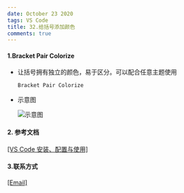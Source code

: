 ```yaml
---
date: October 23 2020
tags: VS Code
title: 32.给括号添加颜色
comments: true
---
```

#### 1.Bracket Pair Colorize

- 让括号拥有独立的颜色，易于区分。可以配合任意主题使用

  ```bash
  Bracket Pair Colorize
  ```

- 示意图

  ![示意图](https://s1.ax1x.com/2020/10/05/0tnlSe.png)

#### 2. 参考文档

[[VS Code 安装、配置与使用]](https://web-oyster.github.io/2020/10/23/VSCode/Tutorial/VS%20Code%E5%AE%89%E8%A3%85%E3%80%81%E9%85%8D%E7%BD%AE%E4%B8%8E%E4%BD%BF%E7%94%A8/)

#### 3.联系方式

[[Email]](yuanmin8888@outlook.com)